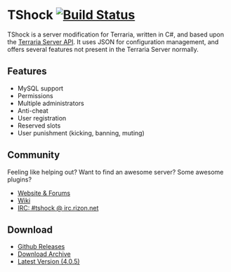 # TShock [![Build Status](https://travis-ci.org/NyxStudios/TShock.png?branch=general-devel)](https://travis-ci.org/NyxStudios/TShock)

TShock is a server modification for Terraria, written in C#, and based upon the [Terraria Server API](https://github.com/Deathmax/TerrariaAPI-Server). It uses JSON for configuration management, and offers several features not present in the Terraria Server normally.

## Features

* MySQL support
* Permissions
* Multiple administrators
* Anti-cheat
* User registration
* Reserved slots
* User punishment (kicking, banning, muting)

## Community

Feeling like helping out? Want to find an awesome server? Some awesome plugins?

* [Website & Forums](http://tshock.co/xf/)
* [Wiki](https://tshock.atlassian.net/wiki/display/TSHOCKPLUGINS/Home)
* [IRC: #tshock @ irc.rizon.net](http://tshock.co/xf/index.php?ezirc/)

## Download

* [Github Releases](https://github.com/TShock/TShock/releases)
* [Download Archive](https://github.com/TShock/TShock/downloads)
* [Latest Version (4.0.5)](https://s3.amazonaws.com/tshock/TShock+4.0.5.zip)
